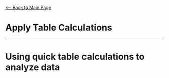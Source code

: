 [<-- Back to Main Page](README.md)
# Apply Table Calculations
<hr>

# Using quick table calculations to analyze data<a name="1"></a>
